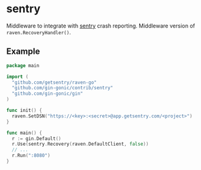 # sentry
Middleware to integrate with [sentry](https://getsentry.com/) crash reporting.  Middleware version of `raven.RecoveryHandler()`.

## Example
```go
package main

import (
  "github.com/getsentry/raven-go"
  "github.com/gin-gonic/contrib/sentry"
  "github.com/gin-gonic/gin"
)

func init() {
  raven.SetDSN("https://<key>:<secret>@app.getsentry.com/<project>")
}

func main() {
  r := gin.Default()
  r.Use(sentry.Recovery(raven.DefaultClient, false))
  // ...
  r.Run(":8080")
}
```
